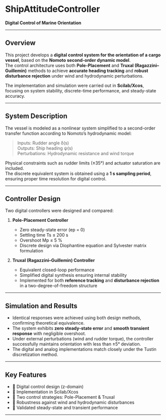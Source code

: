 # ShipAttitudeController  
**Digital Control of Marine Orientation**

---

## Overview
This project develops a **digital control system for the orientation of a cargo vessel**, based on the **Nomoto second-order dynamic model**.  
The control architecture uses both **Pole-Placement** and **Truxal (Ragazzini–Guillemin)** methods to achieve **accurate heading tracking** and **robust disturbance rejection** under wind and hydrodynamic perturbations.

The implementation and simulation were carried out in **Scilab/Xcos**, focusing on system stability, discrete-time performance, and steady-state accuracy.

---

## System Description
The vessel is modeled as a nonlinear system simplified to a second-order transfer function according to Nomoto’s hydrodynamic model:

> Inputs: Rudder angle δ(s)  
> Outputs: Ship heading ψ(s)  
> Perturbations: Hydrodynamic resistance and wind torque  

Physical constraints such as rudder limits (±35°) and actuator saturation are included.  
The discrete equivalent system is obtained using a **1 s sampling period**, ensuring proper time resolution for digital control.

---

## Controller Design
Two digital controllers were designed and compared:

1. **Pole-Placement Controller**  
   - Zero steady-state error (ep = 0)  
   - Settling time Ts ≤ 200 s  
   - Overshoot Mp ≤ 5 %  
   - Discrete design via Diophantine equation and Sylvester matrix formulation  

2. **Truxal (Ragazzini–Guillemin) Controller**  
   - Equivalent closed-loop performance  
   - Simplified digital synthesis ensuring internal stability  
   - Implemented for both **reference tracking** and **disturbance rejection** in a two-degree-of-freedom structure  

---

## Simulation and Results
- Identical responses were achieved using both design methods, confirming theoretical equivalence.  
- The system exhibits **zero steady-state error** and **smooth transient response** with negligible overshoot.  
- Under external perturbations (wind and rudder torque), the controller successfully maintains orientation with less than ±5° deviation.  
- The digital and analog implementations match closely under the Tustin discretization method.  

---

## Key Features
- 🔹 Digital control design (z-domain)  
- 🔹 Implementation in Scilab/Xcos  
- 🔹 Two control strategies: Pole-Placement & Truxal  
- 🔹 Robustness against wind and hydrodynamic disturbances  
- 🔹 Validated steady-state and transient performance  

---

